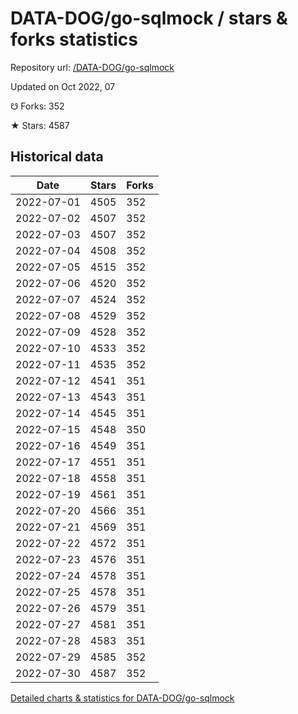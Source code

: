 # DATA-DOG/go-sqlmock / stars & forks statistics

Repository url: [/DATA-DOG/go-sqlmock](https://github.com/DATA-DOG/go-sqlmock)

Updated on Oct 2022, 07

☋ Forks: 352

★ Stars: 4587

## Historical data
| Date | Stars | Forks |
|------|-------|-------|
| 2022-07-01 | 4505 | 352 | 
| 2022-07-02 | 4507 | 352 | 
| 2022-07-03 | 4507 | 352 | 
| 2022-07-04 | 4508 | 352 | 
| 2022-07-05 | 4515 | 352 | 
| 2022-07-06 | 4520 | 352 | 
| 2022-07-07 | 4524 | 352 | 
| 2022-07-08 | 4529 | 352 | 
| 2022-07-09 | 4528 | 352 | 
| 2022-07-10 | 4533 | 352 | 
| 2022-07-11 | 4535 | 352 | 
| 2022-07-12 | 4541 | 351 | 
| 2022-07-13 | 4543 | 351 | 
| 2022-07-14 | 4545 | 351 | 
| 2022-07-15 | 4548 | 350 | 
| 2022-07-16 | 4549 | 351 | 
| 2022-07-17 | 4551 | 351 | 
| 2022-07-18 | 4558 | 351 | 
| 2022-07-19 | 4561 | 351 | 
| 2022-07-20 | 4566 | 351 | 
| 2022-07-21 | 4569 | 351 | 
| 2022-07-22 | 4572 | 351 | 
| 2022-07-23 | 4576 | 351 | 
| 2022-07-24 | 4578 | 351 | 
| 2022-07-25 | 4578 | 351 | 
| 2022-07-26 | 4579 | 351 | 
| 2022-07-27 | 4581 | 351 | 
| 2022-07-28 | 4583 | 351 | 
| 2022-07-29 | 4585 | 352 | 
| 2022-07-30 | 4587 | 352 | 


[Detailed charts & statistics for DATA-DOG/go-sqlmock](https://reviewgithub.com/rep/DATA-DOG/go-sqlmock)
